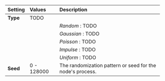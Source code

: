 | Setting  | Values     | Description                                               |
| :------- | :--------- | :-------------------------------------------------------- |
| **Type** | TODO       |
|          |            | *Random* : TODO                                           |
|          |            | *Gaussian* : TODO                                         |
|          |            | *Poisson* : TODO                                          |
|          |            | *Impulse* : TODO                                          |
|          |            | *Uniform* : TODO                                          |
| **Seed** | 0 - 128000 | The randomization pattern or seed for the node's process. |





<!--examples-->
